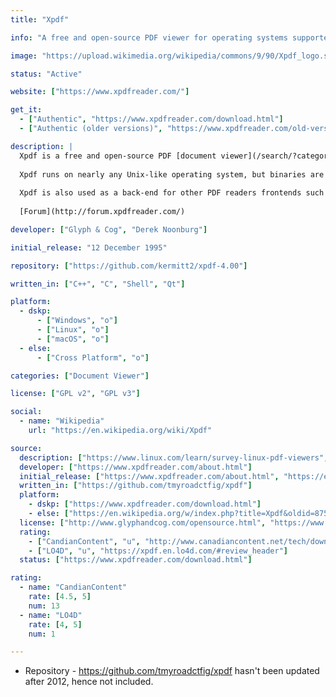 ```yaml
---
title: "Xpdf"

info: "A free and open-source PDF viewer for operating systems supported by the Qt toolkit."

image: "https://upload.wikimedia.org/wikipedia/commons/9/90/Xpdf_logo.svg"

status: "Active"

website: ["https://www.xpdfreader.com/"]

get_it:
  - ["Authentic", "https://www.xpdfreader.com/download.html"]
  - ["Authentic (older versions)", "https://www.xpdfreader.com/old-versions.html"]

description: |
  Xpdf is a free and open-source PDF [document viewer](/search/?category=document_viewer) for operating systems supported by the Qt toolkit. Versions prior to 4.00 were written for the X Window System and Motif.
  
  Xpdf runs on nearly any Unix-like operating system, but binaries are also available for Windows. Xpdf can decode LZW and read encrypted PDFs. The official version obeys the DRM restrictions of PDF files, which can prevent copying, printing, or converting some PDF files. There are patches that make Xpdf ignore these DRM restrictions, and these restrictions are patched out by the Debian distribution.
  
  Xpdf is also used as a back-end for other PDF readers frontends such as KPDF and GPDF, and its engine, without the X11 display components, is used for PDF viewers including BePDF on BeOS, '!PDF' on RISC OS, on PalmPDF on Palm OS and on Windows Mobile.
  
  [Forum](http://forum.xpdfreader.com/)

developer: ["Glyph & Cog", "Derek Noonburg"]

initial_release: "12 December 1995"

repository: ["https://github.com/kermitt2/xpdf-4.00"]

written_in: ["C++", "C", "Shell", "Qt"]

platform:
  - dskp:
      - ["Windows", "o"]
      - ["Linux", "o"]
      - ["macOS", "o"]
  - else:
      - ["Cross Platform", "o"]

categories: ["Document Viewer"]

license: ["GPL v2", "GPL v3"]

social:
  - name: "Wikipedia"
    url: "https://en.wikipedia.org/wiki/Xpdf"

source:
  description: ["https://www.linux.com/learn/survey-linux-pdf-viewers", "https://www.xpdfreader.com/", "http://www.cs.cmu.edu/~dst/Adobe/Gallery/xpdf-generic-patch.html", "https://lwn.net/Articles/335415/", "http://pocketxpdf.sourceforge.net/"]
  developer: ["https://www.xpdfreader.com/about.html"]
  initial_release: ["https://www.xpdfreader.com/about.html", "https://en.wikipedia.org/w/index.php?title=Xpdf&oldid=875122479", "http://www.glyphandcog.com/opensource.html"]
  written_in: ["https://github.com/tmyroadctfig/xpdf"]
  platform:
    - dskp: ["https://www.xpdfreader.com/download.html"]
    - else: ["https://en.wikipedia.org/w/index.php?title=Xpdf&oldid=875122479"]
  license: ["http://www.glyphandcog.com/opensource.html", "https://www.xpdfreader.com/opensource.html"]
  rating:
    - ["CandianContent", "u", "http://www.canadiancontent.net/tech/download/Xpdf.html"]
    - ["LO4D", "u", "https://xpdf.en.lo4d.com/#review_header"]
  status: ["https://www.xpdfreader.com/download.html"]

rating:
  - name: "CandianContent"
    rate: [4.5, 5]
    num: 13
  - name: "LO4D"
    rate: [4, 5]
    num: 1

---
```

  * Repository - https://github.com/tmyroadctfig/xpdf hasn't been updated after 2012, hence not included.